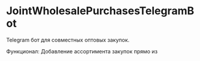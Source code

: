 # JointWholesalePurchasesTelegramBot
Telegram бот для совместных оптовых закупок. 

Функционал:
Добавление ассортимента закупок прямо из 
